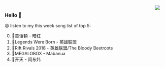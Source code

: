 <img align="right"  src="https://github-readme-stats.vercel.app/api/top-langs/?username=sohyunQVQ" />

### Hello 👋

😄 listen to my this week song list of top 5:

0. 🌈童话镇 - 暗杠
1. 🌈Legends Were Born - 英雄联盟
2. 🌈Rift Rivals 2018 - 英雄联盟/The Bloody Beetroots
3. 🌈MEGALOBOX - Mabanua
4. 🌈开天 - 闫东炜

